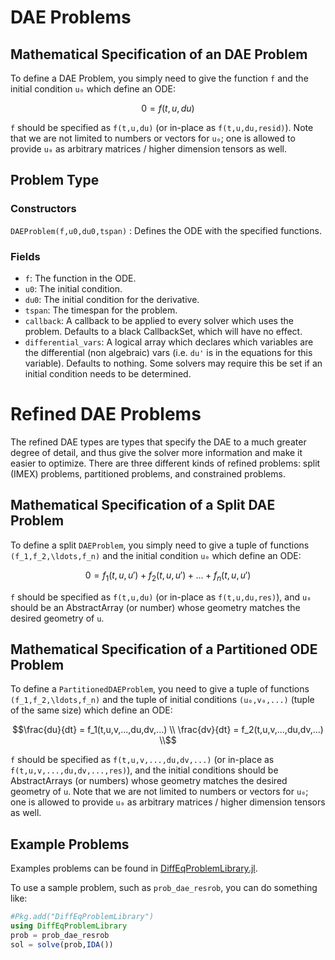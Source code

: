 # DAE Problems

## Mathematical Specification of an DAE Problem

To define a DAE Problem, you simply need to give the function ``f`` and the initial
condition ``u₀`` which define an ODE:

```math
0 = f(t,u,du)
```

`f` should be specified as `f(t,u,du)` (or in-place as `f(t,u,du,resid)`).
Note that we are not limited to numbers or vectors for `u₀`; one is allowed to
provide `u₀` as arbitrary matrices / higher dimension tensors as well.

## Problem Type

### Constructors

`DAEProblem(f,u0,du0,tspan)` : Defines the ODE with the specified functions.

### Fields

* `f`: The function in the ODE.
* `u0`: The initial condition.
* `du0`: The initial condition for the derivative.
* `tspan`: The timespan for the problem.
* `callback`: A callback to be applied to every solver which uses the problem.
  Defaults to a black CallbackSet, which will have no effect.
* `differential_vars`: A logical array which declares which variables are the
  differential (non algebraic) vars (i.e. `du'` is in the equations for this
  variable). Defaults to nothing. Some solvers may require this be set if an
  initial condition needs to be determined.

# Refined DAE Problems

The refined DAE types are types that specify the DAE to a much greater degree of
detail, and thus give the solver more information and make it easier to optimize.
There are three different kinds of refined problems: split (IMEX) problems,
partitioned problems, and constrained problems.

## Mathematical Specification of a Split DAE Problem

To define a split `DAEProblem`, you simply need to give a tuple of functions
``(f_1,f_2,\ldots,f_n)`` and the initial condition ``u₀`` which define an ODE:

```math
0 = f_1(t,u,u') + f_2(t,u,u') + \ldots + f_n(t,u,u')
```

`f` should be specified as `f(t,u,du)` (or in-place as `f(t,u,du,res)`), and `u₀`
should be an AbstractArray (or number) whose geometry matches the desired geometry
of `u`.

## Mathematical Specification of a Partitioned ODE Problem

To define a `PartitionedDAEProblem`, you need to give a tuple of functions
``(f_1,f_2,\ldots,f_n)`` and the tuple of initial conditions ``(u₀,v₀,...)``
(tuple of the same size) which define an ODE:

```math
\frac{du}{dt} = f_1(t,u,v,...,du,dv,...) \\
\frac{dv}{dt} = f_2(t,u,v,...,du,dv,...) \\
```

`f` should be specified as `f(t,u,v,...,du,dv,...)` (or in-place as
`f(t,u,v,...,du,dv,...,res)`), and the initial conditions should be
AbstractArrays (or numbers) whose  geometry matches
the desired geometry of `u`. Note that we are not limited to numbers or vectors
for `u₀`; one is allowed to provide `u₀` as arbitrary matrices / higher dimension
tensors as well.

## Example Problems

Examples problems can be found in [DiffEqProblemLibrary.jl](https://github.com/JuliaDiffEq/DiffEqProblemLibrary.jl/blob/master/src/dae_premade_problems.jl).

To use a sample problem, such as `prob_dae_resrob`, you can do something like:

```julia
#Pkg.add("DiffEqProblemLibrary")
using DiffEqProblemLibrary
prob = prob_dae_resrob
sol = solve(prob,IDA())
```
